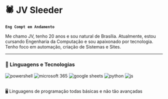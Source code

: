 # 🕷️ JV Sleeder

**`Eng Compt em Andamento`**

Me chamo JV, tenho 20 anos e sou natural de Brasília. Atualmente, estou cursando Engenharia da Computação e sou apaixonado por tecnologia. Tenho foco em automação, criação de Sistemas e Sites. 

---
### 🤖 Linguagens e Tecnologias

<div style="display: inline_block">
  <img align="center" alt="powershell" src="https://img.shields.io/badge/Powershell-2CA5E0?style=for-the-badge&logo=powershell&logoColor=white" />
  <img align="center" alt="microsoft 365" src="https://img.shields.io/badge/Microsoft_Office-D83B01?style=for-the-badge&logo=microsoft-office&logoColor=white" />
  <img align="center" alt="google sheets" src="https://img.shields.io/badge/Google%20Sheets-34A853?style=for-the-badge&logo=google-sheets&logoColor=white" />
  <img align="center" alt="python" src="https://img.shields.io/badge/Python-3776AB?style=for-the-badge&logo=python&logoColor=white" />
  <img align="center" alt="js" src="https://img.shields.io/badge/JavaScript-F7DF1E?style=for-the-badge&logo=javascript&logoColor=black" />

</div><br/>

🖥️ Linguagens de programação todas básicas e não tão avançadas

